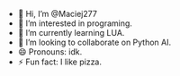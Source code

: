 - 👋 Hi, I’m @Maciej277
- 👀 I’m interested in programing.
- 🌱 I’m currently learning LUA.
- 💞️ I’m looking to collaborate on Python AI.
- 😄 Pronouns: idk.
- ⚡ Fun fact: I like pizza.

<!---
Maciej277/Maciej277 is a ✨ special ✨ repository because its `README.md` (this file) appears on your GitHub profile.
You can click the Preview link to take a look at your changes.
--->
